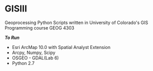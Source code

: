 # GISIII
Geoprocessing Python Scripts written in University of Colorado's GIS Programming course GEOG 4303

***To Run***
- Esri ArcMap 10.0 with Spatial Analyst Extension
- Arcpy, Numpy, Scipy
- OSGEO - GDAL(Lab 6)
- Python 2.7

